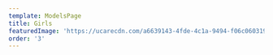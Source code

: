 ```yaml
---
template: ModelsPage
title: Girls
featuredImage: 'https://ucarecdn.com/a6639143-4fde-4c1a-9494-f06c0603198c/'
order: '3'
---
```


